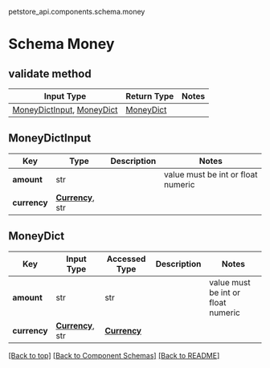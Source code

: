 petstore_api.components.schema.money
# Schema Money

## validate method
Input Type | Return Type | Notes
------------ | ------------- | -------------
[MoneyDictInput](#moneydictinput), [MoneyDict](#moneydict) | [MoneyDict](#moneydict) |

## MoneyDictInput
Key | Type |  Description | Notes
------------ | ------------- | ------------- | -------------
**amount** | str |  | value must be int or float numeric
**currency** | [**Currency**](currency.md), str |  |

## MoneyDict
Key | Input Type | Accessed Type | Description | Notes
------------ | ------------- | ------------- | ------------- | -------------
**amount** | str | str |  | value must be int or float numeric
**currency** | [**Currency**](currency.md), str | [**Currency**](currency.md) |  |

[[Back to top]](#top) [[Back to Component Schemas]](../../../README.md#Component-Schemas) [[Back to README]](../../../README.md)
